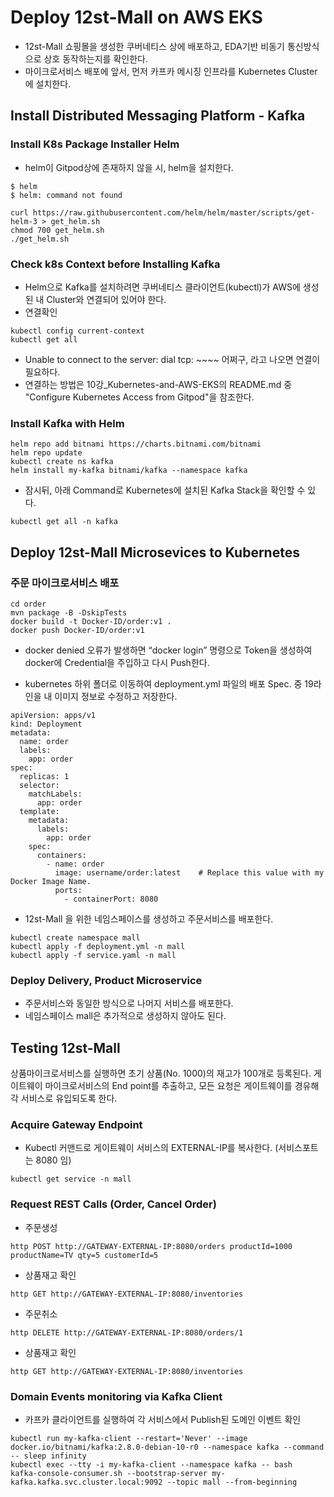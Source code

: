 # Deploy 12st-Mall on AWS EKS

- 12st-Mall 쇼핑몰을 생성한 쿠버네티스 상에 배포하고, EDA기반 비동기 통신방식으로 상호 동작하는지를 확인한다.
- 마이크로서비스 배포에 앞서, 먼저 카프카 메시징 인프라를 Kubernetes Cluster에 설치한다.


## Install Distributed Messaging Platform - Kafka


### Install K8s Package Installer Helm 
- helm이 Gitpod상에 존재하지 않을 시, helm을 설치한다. 
```
$ helm 
$ helm: command not found
```

```
curl https://raw.githubusercontent.com/helm/helm/master/scripts/get-helm-3 > get_helm.sh
chmod 700 get_helm.sh
./get_helm.sh
```

### Check k8s Context before Installing Kafka
- Helm으로 Kafka를 설치하려면 쿠버네티스 클라이언트(kubectl)가 AWS에 생성된 내 Cluster와 연결되어 있어야 한다.
- 연결확인 
```
kubectl config current-context
kubectl get all
```
- Unable to connect to the server: dial tcp: ~~~~ 어쩌구, 라고 나오면 연결이 필요하다.
- 연결하는 방법은 10강_Kubernetes-and-AWS-EKS의 README.md 중 "Configure Kubernetes Access from Gitpod"을 참조한다.

### Install Kafka with Helm
```
helm repo add bitnami https://charts.bitnami.com/bitnami
helm repo update
kubectl create ns kafka
helm install my-kafka bitnami/kafka --namespace kafka
```

- 잠시뒤, 아래 Command로 Kubernetes에 설치된 Kafka Stack을 확인할 수 있다.
```
kubectl get all -n kafka
```

## Deploy 12st-Mall Microsevices to Kubernetes

### 주문 마이크로서비스 배포
```
cd order
mvn package -B -DskipTests
docker build -t Docker-ID/order:v1 .
docker push Docker-ID/order:v1
```
- docker denied 오류가 발생하면 “docker login” 명령으로 Token을 생성하여 docker에 Credential을 주입하고 다시 Push한다.

- kubernetes 하위 폴더로 이동하여 deployment.yml 파일의 배포 Spec. 중 19라인을 내 이미지 정보로 수정하고 저장한다.
```
apiVersion: apps/v1
kind: Deployment
metadata:
  name: order
  labels:
    app: order
spec:
  replicas: 1
  selector:
    matchLabels:
      app: order
  template:
    metadata:
      labels:
        app: order
    spec:
      containers:
        - name: order
          image: username/order:latest    # Replace this value with my Docker Image Name.
          ports:
            - containerPort: 8080
```

- 12st-Mall 을 위한 네임스페이스를 생성하고 주문서비스를 배포한다.
```
kubectl create namespace mall
kubectl apply -f deployment.yml -n mall
kubectl apply -f service.yaml -n mall
```

### Deploy Delivery, Product Microservice 

- 주문서비스와 동일한 방식으로 나머지 서비스를 배포한다.
- 네임스페이스 mall은 추가적으로 생성하지 않아도 된다.


## Testing 12st-Mall 

상품마이크로서비스를 실행하면 초기 상품(No. 1000)의 재고가 100개로 등록된다.
게이트웨이 마이크로서비스의 End point를 추출하고, 모든 요청은 게이트웨이를 경유해 각 서비스로 유입되도록 한다.

### Acquire Gateway Endpoint
- Kubectl 커맨드로 게이트웨이 서비스의 EXTERNAL-IP를 복사한다. (서비스포트는 8080 임)
```
kubectl get service -n mall
```

### Request REST Calls (Order, Cancel Order)

- 주문생성
```
http POST http://GATEWAY-EXTERNAL-IP:8080/orders productId=1000 productName=TV qty=5 customerId=5
```
- 상품재고 확인
```
http GET http://GATEWAY-EXTERNAL-IP:8080/inventories
```
- 주문취소
```
http DELETE http://GATEWAY-EXTERNAL-IP:8080/orders/1
```
- 상품재고 확인
```
http GET http://GATEWAY-EXTERNAL-IP:8080/inventories
```

### Domain Events monitoring via Kafka Client

- 카프카 클라이언트를 실행하여 각 서비스에서 Publish된 도메인 이벤트 확인
```
kubectl run my-kafka-client --restart='Never' --image docker.io/bitnami/kafka:2.8.0-debian-10-r0 --namespace kafka --command -- sleep infinity
kubectl exec --tty -i my-kafka-client --namespace kafka -- bash
kafka-console-consumer.sh --bootstrap-server my-kafka.kafka.svc.cluster.local:9092 --topic mall --from-beginning
```


